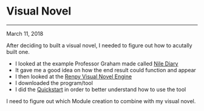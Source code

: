 # Visual Novel
---
March 11, 2018

After deciding to built a visual novel, I needed to figure out how to acutally built one.
- I looked at the example Professor Graham made called [Nile Diary](https://github.com/shawngraham/renpy-projects/tree/master/Nile_Diary-1.0-dists) 
- It gave me a good idea on how the end result could function and appear
- I then looked at the [Renpy Visual Novel Engine](https://www.renpy.org/)
- I downloaded the program/tool
- I did the [Quickstart](https://www.renpy.org/doc/html/quickstart.html) in order to better understand how to use the tool

I need to figure out which Module creation to combine with my visual novel. 